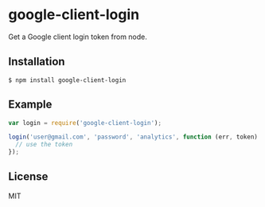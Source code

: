 
# google-client-login

  Get a Google client login token from node.

## Installation

    $ npm install google-client-login

## Example

```js
var login = require('google-client-login');

login('user@gmail.com', 'password', 'analytics', function (err, token) {
  // use the token
});
```

## License

MIT
